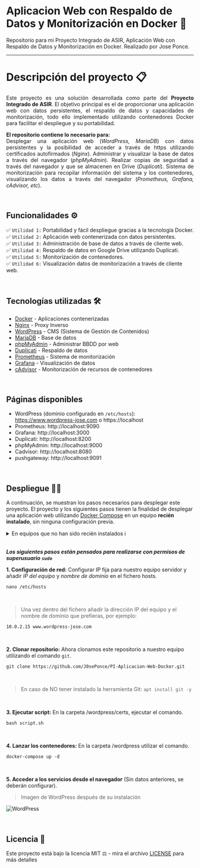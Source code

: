 # Aplicacion Web con Respaldo de Datos y Monitorización en Docker 🐳
Repositorio para mi Proyecto Integrado de ASIR, Aplicación Web con Respaldo de Datos y Monitorización en Docker. Realizado por Jose Ponce.
<hr>

# Descripción del proyecto 📋

<p align="justify">
  Este proyecto es una solución desarrollada como parte del <b>Proyecto Integrado de ASIR</b>. El objetivo principal es el de proporcionar una aplicación web con datos persistentes, el respaldo de datos y capacidades de monitorización, todo ello implementado utilizando contenedores Docker para facilitar el despliegue y su portabilidad.
</p>

<p align="justify">
  <b>El repositorio contiene lo necesario para:</b>
  <br>
  Desplegar una aplicación web (<i>WordPress, MariaDB</i>) con datos persistentes y la posibilidad de acceder a través de https utilizando certificados autofirmados (<i>Nginx</i>). Administrar y visualizar la base de datos a través del navegador (<i>phpMyAdmin</i>). Realizar copias de seguridad a través del navegador y que se almacenen en Drive (<i>Duplicati</i>). Sistema de monitorización para recopilar información del sistema y los contenedores, visualizando los datos a través del navegador (<i>Prometheus, Grafana, cAdvisor, etc</i>).
</p>

<br>

## Funcionalidades ⚙️

✅ `Utilidad 1:` Portabilidad y fácil despliegue gracias a la tecnología Docker. <br>
✅ `Utilidad 2:` Aplicación web contenerizada con datos persistentes. <br>
✅ `Utilidad 3:` Administración de base de datos a través de cliente web. <br>
✅ `Utilidad 4:` Respaldo de datos en Google Drive utilizando Duplicati. <br>
✅ `Utilidad 5:` Monitorización de contenedores. <br>
✅ `Utilidad 6:` Visualización datos de monitorización a través de cliente web. <br>

<br>

## Tecnologías utilizadas 🛠️

* [Docker](https://www.docker.com/) - Aplicaciones contenerizadas
* [Nginx](https://www.nginx.com/) - Proxy Inverso
* [WordPress](https://wordpress.com/es/) - CMS (Sistema de Gestión de Contenidos)
* [MariaDB](https://mariadb.org/) - Base de datos
* [phpMyAdmin](https://www.phpmyadmin.net/) - Administrar BBDD por web
* [Duplicati](https://www.duplicati.com/) - Respaldo de datos
* [Prometheus](https://prometheus.io/) - Sistema de monitorización
* [Grafana](https://grafana.com/) - Visualización de datos
* [cAdvisor](https://hub.docker.com/r/google/cadvisor/) - Monitorización de recursos de contenedores

<br>

## Páginas disponibles

- WordPress (dominio configurado en `/etc/hosts`): https://www.wordpress-jose.com o https://localhost
- Prometheus: http://localhost:9090
- Grafana: http://localhost:3000
- Duplicati: http://localhost:8200
- phpMyAdmin: http://localhost:9000
- Cadvisor: http://localhost:8080
- pushgateway: http://localhost:9091

<br>

## Despliegue 👨‍💻

A continuación, se muestran los pasos necesarios para desplegar este proyecto. El proyecto y los siguientes pasos tienen la finalidad de desplegar una aplicación web utilizando [Docker Compose](https://docs.docker.com/compose/) en un equipo **recién instalado**, sin ninguna configuración previa.
<br>
<details><summary>En equipos que no han sido recién instalados ℹ️ </summary>Si ya tienes Docker instalado en tu sistema simplemente revisa los pasos 1, 2 y 4, y comprueba que se ajusta a tu situación. (Dirección IP correctamente configurada, puertos ocupados, cerrados o bloqueados por el firewall, existencia del fichero daemon.json para configurar el daemon de Docker, etc...)
<br>
El script del paso 3 instala Docker y Docker Compose en el sistema, además de mover el fichero daemon.json a la ubicación de Docker necesaria, sobreescribiendo cualquier fichero de configuración daemon.json anterior. También genera los certificados autofirmados necesarios para acceder a WordPress a través de https de forma local y realiza un pull de las imagenes necesarias.
</details>
<br>

***Los siguientes pasos están pensados para realizarse con permisos de superusuario `sudo`***

**1. Configuración de red:** Configurar IP fija para nuestro equipo servidor y añadir *IP del equipo* y *nombre de dominio* en el fichero hosts. <br>
```shell
nano /etc/hosts
```

<br>

> Una vez dentro del fichero añadir la dirección IP del equipo y el nombre de dominio que prefieras, por ejemplo:

```shell
10.0.2.15 www.wordpress-jose.com
```

<br>

**2. Clonar repositorio:** Ahora clonamos este repositorio a nuestro equipo utilizando el comando `git`. <br>
```shell
git clone https://github.com/J0sePonce/PI-Aplicacion-Web-Docker.git
```

<br>

> En caso de NO tener instalado la herramienta Git: `apt install git -y`

<br>

**3. Ejecutar script:** En la carpeta /wordpress/certs, ejecutar el comando. <br>
```shell
bash script.sh
```

<br>

**4. Lanzar los contenedores:** En la carpeta /wordpress utilizar el comando. <br>
```shell
docker-compose up -d
```

<br>

**5. Acceder a los servicios desde el navegador** (Sin datos anteriores, se deberán configurar). <br>

> Imagen de WordPress después de su instalación

![WordPress](https://github.com/J0sePonce/PI-Aplicacion-Web-Docker/assets/93582239/b01d331f-86d9-4276-a277-9f04b4bf3fcf)

<br>

## Licencia 📄

Este proyecto está bajo la licencia MIT ⚖️ - mira el archivo [LICENSE](LICENSE) para más detalles

